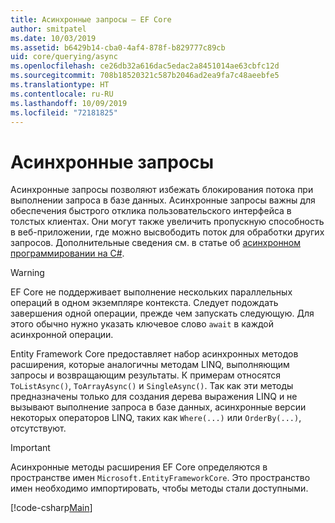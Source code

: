 ```yaml
---
title: Асинхронные запросы — EF Core
author: smitpatel
ms.date: 10/03/2019
ms.assetid: b6429b14-cba0-4af4-878f-b829777c89cb
uid: core/querying/async
ms.openlocfilehash: ce26db32a616dac5edac2a8451014ae63cbfc12d
ms.sourcegitcommit: 708b18520321c587b2046ad2ea9fa7c48aeebfe5
ms.translationtype: HT
ms.contentlocale: ru-RU
ms.lasthandoff: 10/09/2019
ms.locfileid: "72181825"
---
```

# <a name="asynchronous-queries"></a>Асинхронные запросы

Асинхронные запросы позволяют избежать блокирования потока при выполнении запроса в базе данных. Асинхронные запросы важны для обеспечения быстрого отклика пользовательского интерфейса в толстых клиентах. Они могут также увеличить пропускную способность в веб-приложении, где можно высвободить поток для обработки других запросов. Дополнительные сведения см. в статье об [асинхронном программировании на C#](/dotnet/csharp/async).

> [!WARNING]  
> EF Core не поддерживает выполнение нескольких параллельных операций в одном экземпляре контекста. Следует подождать завершения одной операции, прежде чем запускать следующую. Для этого обычно нужно указать ключевое слово `await` в каждой асинхронной операции.

Entity Framework Core предоставляет набор асинхронных методов расширения, которые аналогичны методам LINQ, выполняющим запросы и возвращающим результаты. К примерам относятся `ToListAsync()`, `ToArrayAsync()` и `SingleAsync()`. Так как эти методы предназначены только для создания дерева выражения LINQ и не вызывают выполнение запроса в базе данных, асинхронные версии некоторых операторов LINQ, таких как `Where(...)` или `OrderBy(...)`, отсутствуют.

> [!IMPORTANT]  
> Асинхронные методы расширения EF Core определяются в пространстве имен `Microsoft.EntityFrameworkCore`. Это пространство имен необходимо импортировать, чтобы методы стали доступными.

[!code-csharp[Main](../../../samples/core/Querying/Async/Sample.cs#ToListAsync)]
